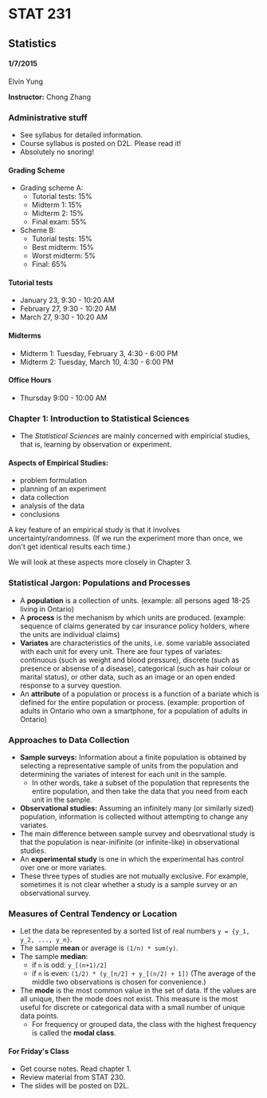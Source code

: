 # STAT 231
## Statistics
#### 1/7/2015
Elvin Yung

**Instructor:** Chong Zhang

### Administrative stuff
* See syllabus for detailed information.
* Course syllabus is posted on D2L. Please read it!
* Absolutely no snoring!

#### Grading Scheme
* Grading scheme A:
    * Tutorial tests: 15%
    * Midterm 1: 15%
    * Midterm 2: 15%
    * Final exam: 55%
* Scheme B:
    * Tutorial tests: 15%
    * Best midterm: 15%
    * Worst midterm: 5%
    * Final: 65%

#### Tutorial tests
* January 23, 9:30 - 10:20 AM
* February 27, 9:30 - 10:20 AM
* March 27, 9:30 - 10:20 AM

#### Midterms
* Midterm 1: Tuesday, February 3, 4:30 - 6:00 PM
* Midterm 2: Tuesday, March 10, 4:30 - 6:00 PM

#### Office Hours
* Thursday 9:00 - 10:00 AM

### Chapter 1: Introduction to Statistical Sciences
* The *Statistical Sciences* are mainly concerned with empiricial studies, that is, learning by observation or experiment. 

#### Aspects of Empirical Studies:
* problem formulation
* planning of an experiment
* data collection
* analysis of the data
* conclusions

A key feature of an empirical study is that it involves uncertainty/randomness. (If we run the experiment more than once, we don't get identical results each time.)

We will look at these aspects more closely in Chapter 3.

### Statistical Jargon: Populations and Processes
* A **population** is a collection of units. (example: all persons aged 18-25 living in Ontario)
* A **process** is the mechanism by which units are produced. (example: sequence of claims generated by car insurance policy holders, where the units are individual claims)
* **Variates** are characteristics of the units, i.e. some variable associated with each unit for every unit. There are four types of variates: continuous (such as weight and blood pressure), discrete (such as presence or absense of a disease), categorical (such as hair colour or marital status), or other data, such as an image or an open ended response to a survey question.
* An **attribute** of a population or process is a function of a bariate which is defined for the entire population or process. (example: proportion of adults in Ontario who own a smartphone, for a population of adults in Ontario)

### Approaches to Data Collection
* **Sample surveys:** Information about a finite population is obtained by selecting a representative sample of units from the population and determining the variates of interest for each unit in the sample.
    * In other words, take a subset of the population that represents the entire population, and then take the data that you need from each unit in the sample.
* **Observational studies:** Assuming an infinitely many (or similarly sized) population, information is collected without attempting to change any variates.
* The main difference between sample survey and obesrvational study is that the population is near-inifinite (or infinite-like) in observational studies.
* An **experimental study** is one in which the experimental has control over one or more variates. 
* These three types of studies are not mutually exclusive. For example, sometimes it is not clear whether a study is a sample survey or an observational survey.

### Measures of Central Tendency or Location
* Let the data be represented by a sorted list of real numbers `y = {y_1, y_2, ..., y_n}`.
* The sample **mean** or average is `(1/n) * sum(y)`.
* The sample **median**:
    * if `n` is odd: `y_[(n+1)/2]`
    * if `n` is even: `(1/2) * (y_[n/2] + y_[(n/2) + 1])` (The average of the middle two observations is chosen for convenience.)
* The **mode** is the most common value in the set of data. If the values are all unique, then the mode does not exist. This measure is the most useful for discrete or categorical data with a small number of unique data points.
    * For frequency or grouped data, the class with the highest frequency is called the **modal class**.

#### For Friday's Class
* Get course notes. Read chapter 1.
* Review material from STAT 230.
* The slides will be posted on D2L.

